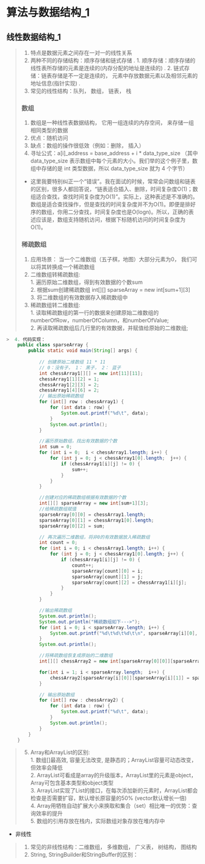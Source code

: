 # 算法与数据结构_1
## 线性数据结构_1
> 1. 特点是数据元素之间存在一对一的线性关系
> 2. 两种不同的存储结构：顺序存储和链式存储 . 
        1. 顺序存储：顺序存储的线性表所存储的元素是连续的(内存分配的地址是连续的) . 
        2. 链式存储：链表存储是不一定是连续的， 元素中存放数据元素以及相邻元素的地址信息(指针实现) . 
> 3. 常见的线性结构：队列， 数组， 链表， 栈
> ### 数组
> 1. 数组是一种线性表数据结构， 它用一组连续的内存空间， 来存储一组相同类型的数据
> 2. 优点：随机访问
> 3. 缺点：数组的操作很低效（例如：删除， 插入）
> 4. 寻址公式：a[i]_address = base_address + i * data_type_size （其中 data_type_size 表示数组中每个元素的大小。我们举的这个例子里，数组中存储的是 int 类型数据，所以 data_type_size 就为 4 个字节）
> * 这里我要特别纠正一个“错误”。我在面试的时候，常常会问数组和链表的区别，很多人都回答说，“链表适合插入、删除，时间复杂度O(1)；数组适合查找，查找时间复杂度为O(1)”。实际上，这种表述是不准确的。数组是适合查找操作，但是查找的时间复杂度并不为O(1)。即便是排好序的数组，你用二分查找，时间复杂度也是O(logn)。所以，正确的表述应该是，数组支持随机访问，根据下标随机访问的时间复杂度为O(1)。
> ### 稀疏数组
> 1. 应用场景： 当一个二维数组（五子棋，地图）大部分元素为0， 我们可以将其转换成一个稀疏数组
> 2. 二维数组转稀疏数组:  
    1. 遍历原始二维数组，得到有效数据的个数sum    
    2. 根据sum创建稀疏数组 int[][] sparseArray = new int[sum+1][3]  
    3. 将二维数组的有效数据存入稀疏数组中  
> 3. 稀疏数组转二维数组:   
    1. 读取稀疏数组的第一行的数据来创建原始二维数组的 numberOfRow，numberOfColumn，和numberOfValue;  
    2. 再读取稀疏数组后几行里的有效数据，并赋值给原始的二维数组;  
```Java
>  4. 代码实现：
    public class sparseArray {
        public static void main(String[] args) {
        
            // 创建原始二维数组 11 * 11
            // 0：没有子， 1： 黑子， 2： 蓝子
            int chessArray1[][] = new int[11][11];
            chessArray1[1][2] = 1;
            chessArray1[2][3] = 2;
            chessArray1[4][6] = 2;
            // 输出原始稀疏数组
            for (int[] row : chessArray1) {
                for (int data : row) {
                    System.out.printf("%d\t", data);
                }
                System.out.println();
            }

            //遍历原始数组，找出有效数据的个数
            int sum = 0;
            for (int i = 0;  i < chessArray1.length; i++) {
                for (int j = 0; j < chessArray1[0].length;  j++) {
                    if (chessArray1[i][j] != 0) {
                        sum++;
                    }
                }
            }

            //创建对应的稀疏数组根据有效数据的个数
            int[][] sparseArray = new int[sum+1][3];
            //给稀疏数组赋值
            sparseArray[0][0] = chessArray1.length;
            sparseArray[0][1] = chessArray1[0].length;
            sparseArray[0][2] = sum;

            // 再次遍历二维数组，将非0的有效数据放入稀疏数组
            int count = 0;
            for (int i = 0; i < chessArray1.length; i++) {
                for (int j = 0; j < chessArray1[0].length; j++) {
                    if (chessArray1[i][j] != 0) {
                        count++;
                        sparseArray[count][0] = i;
                        sparseArray[count][1] = j;
                        sparseArray[count][2] = chessArray1[i][j];
                    }
                }
            }

            //输出稀疏数组
            System.out.println();
            System.out.println("稀疏数组如下--->");
            for (int i = 0; i < sparseArray.length; i++) {
                System.out.printf("%d\t%d\t%d\t\n", sparseArray[i][0], sparseArray[i][1], sparseArray[i][2]);
            }
            System.out.println();

            //将稀疏数组恢复成原始的二维数组
            int[][] chessArray2 = new int[sparseArray[0][0]][sparseArray[0][1]];

            for(int i = 1; i < sparseArray.length;  i++) {
                chessArray2[sparseArray[i][0]][sparseArray[i][1]] = sparseArray[i][sparseArray[i].length-1];
            }

            // 输出原始数组
            for (int[] row : chessArray2) {
                for (int data : row) {
                    System.out.printf("%d\t", data);
                }
                System.out.println();
            }
        }
    }
```
> 5. Array和ArrayList的区别:  
    1. 数组[]最高效, 容量无法改变, 是静态的；ArrayList容量可动态改变，但效率会降低  
    2. ArrayList可看成是array的升级版本，ArrayList里的元素是object，Array可包含基本类型和object类型  
    3. ArrayList实现了List的接口，在每次添加新的元素时，ArrayList都会检查是否需要扩容，默认增长原容量的50% (vector默认增长一倍)  
    4. Array用牺牲自动扩展大小来换取和集合（set）相比唯一的优势：查询效率的提升  
    5. 数组的引用存放在栈内，实际数组对象存放在堆内存中  



+ 非线性
> 1. 常见的非线性结构：二维数组， 多维数组， 广义表， 树结构， 图结构
> 2. String, StringBuilder和StringBuffer的区别：
